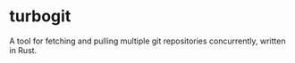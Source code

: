 # turbogit
A tool for fetching and pulling multiple git repositories concurrently, written in Rust.
